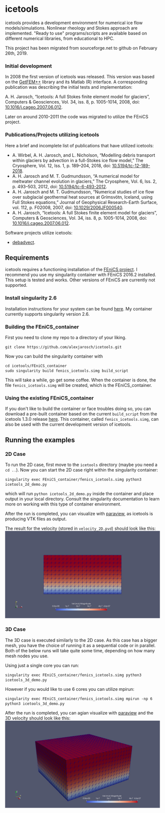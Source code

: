 # icetools
icetools provides a development environment for numerical ice flow models/simulations. Nonlinear rheology and Stokes approach are implemented. "Ready to use" programs/scripts are available based on different numerical libraries, from educational to HPC.

This project has been migrated from sourceforge.net to github on February 26th, 2019.

### Initial development

In 2008 the first version of icetools was released. This version was based on the
[GetFEM++](http://getfem.org/) library and its Matlab (R) interface.
A corresponding publication was describing the initial tests and implementation:

A. H. Jarosch, “Icetools: A full Stokes finite element model for glaciers”, Computers & Geosciences, Vol. 34, iss. 8, p. 1005-1014, 2008, doi: [10.1016/j.cageo.2007.06.012](http://dx.doi.org/10.1016/j.cageo.2007.06.012).

Later on around 2010-2011 the code was migrated to utilize the FEniCS project.

### Publications/Projects utilizing icetools

Here a brief and incomplete list of publications that have utilized icetools:
* A. Wirbel, A. H. Jarosch, and L. Nicholson, “Modelling debris transport within glaciers by advection in a full-Stokes ice flow model,” The Cryosphere, Vol. 12, Iss. 1, p. 189–204, 2018, doi: [10.5194/tc-12-189-2018](http://dx.doi.org/10.5194/tc-12-189-2018).
* A. H. Jarosch and M. T. Gudmundsson, “A numerical model for meltwater channel evolution in glaciers,” The Cryosphere, Vol. 6, Iss. 2, p. 493–503, 2012, doi: [10.5194/tc-6-493-2012](http://dx.doi.org/10.5194/tc-6-493-2012).
* A. H. Jarosch and M. T. Gudmundsson, “Numerical studies of ice flow over subglacial geothermal heat sources at Grímsvötn, Iceland, using Full Stokes equations,” Journal of Geophysical Research-Earth Surface, vol. 112, p. F02008, 2007, doi: [10.1029/2006JF000540](http://dx.doi.org/10.1029/2006JF000540).
* A. H. Jarosch, “Icetools: A full Stokes finite element model for glaciers”, Computers & Geosciences, Vol. 34, iss. 8, p. 1005-1014, 2008, doi: [10.1016/j.cageo.2007.06.012](http://dx.doi.org/10.1016/j.cageo.2007.06.012).

Software projects utilize icetools:
* [debadvect](https://github.com/awirbel/debadvect).

## Requirements

icetools requires a functioning installation of the [FEniCS project](https://fenicsproject.org/).
I recommend you use my singularity container with FEniCS 2016.2 installed.
This setup is tested and works. Other versions of FEniCS are currently not supported.

### Install singularity 2.6

Installation instructions for your system can be found [here](https://www.sylabs.io/guides/2.6/user-guide/installation.html).
My container currently supports singularity version 2.6.

### Building the FEniCS_container

First you need to clone my repo to a directory of your liking.
```shell
git clone https://github.com/alexjarosch/icetools.git
```
Now you can build the singularity container with
```shell
cd icetools/FEniCS_container
sudo singularity build fenics_icetools.simg build_script
```
This will take a while, go get some coffee.
When the container is done, the file `fenics_icetools.simg` will be created, which is the FEniCS_container.

### Using the existing FEniCS_container

If you don't like to build the container or face troubles doing so, you can download a pre-built container based on the current `build_script` from the icetools 1.3.0 release [here](https://github.com/alexjarosch/icetools/releases).
This container, called `fenics_icetools.simg`, can also be used with the current development version of icetools.

## Running the examples

### 2D Case

To run the 2D case, first move to the `icetools` directory (maybe you need a `cd ..`).
Now you can start the 2D case right within the singularity container:
```shell
singularity exec FEniCS_container/fenics_icetools.simg python3 icetools_2d_demo.py
```
which will run `python icetools_2d_demo.py` inside the container and place output in your local directory. Consult the singularity documentation to learn more on working with this type of container environment.

After the run is completed, you can visualize with [paraview](https://www.paraview.org/), as icetools is producing VTK files as output.

The result for the velocity (stored in `velocity_2D.pvd`) should look like this:
![2D Results](https://github.com/alexjarosch/icetools/raw/master/figs/2d_result.jpeg "Velocity in 2D example")

### 3D Case

The 3D case is executed similarly to the 2D case. As this case has a bigger mesh, you have the choice of running it as a sequential code or in parallel. Both of the below runs will take quite some time, depending on how many mesh nodes you use.

Using just a single core you can run:
```shell
singularity exec FEniCS_container/fenics_icetools.simg python3 icetools_3d_demo.py
```
However if you would like to use 6 cores you can utilize mpirun:
```shell
singularity exec FEniCS_container/fenics_icetools.simg mpirun -np 6 python3 icetools_3d_demo.py
```
After the run is completed, you can agian visualize with [paraview](https://www.paraview.org/) and the 3D velocity should look like this:
![3D Results](https://github.com/alexjarosch/icetools/raw/master/figs/3d_result.jpeg "Velocity in 3D example")
